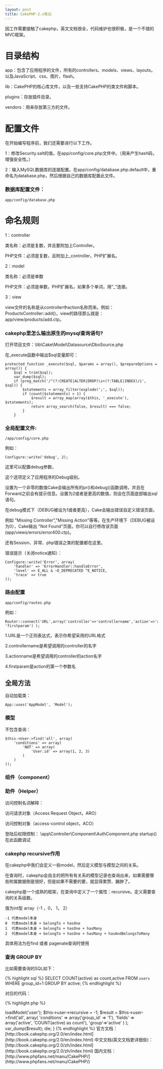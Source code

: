 ```yaml
---
layout: post
title: CakePHP-2.x笔记
---
```


因工作需要接触了cakephp，英文文档很全，代码维护也很积极，是一个不错的MVC框架。

# 目录结构

app：包含了应用程序的文件，所有的controllers、models、views、layouts，以及JavaScript、css、图片、flash。

lib：CakePHP的核心库文件，以及一些支持CakePHP的类文件和脚本。

plugins：存放插件目录。

vendors：用来存放第三方的文件。

# 配置文件

在开始编写程序前，我们还需要进行以下工作。

1：修改Security.salt的值，在app/config/core.php文件中。（用来产生hash码，增强安全性。）

2：输入MySQL数据库的连接配置。在app/config/database.php.default中，重命名为database.php，然后根据自己的数据库配置此文件。

### 数据库配置文件：

	app/config/database.php

# 命名规则

1：controller

类名称：必须是复数，并且要附加上Controller。

PHP文件：必须是复数，且附加上_controller，PHP扩展名。

2：model

类名称：必须是单数

PHP文件：必须是单数，PHP扩展名，如果多个单词，用“_”连接。

3：view

view文件的名称是从controller中action名称而来。例如：ProductsController::add()，view的路径那么就是：app/view/products/add.ctp。

### cakephp里怎么输出原生的mysql查询语句?

打开项目文件：\lib\Cake\Model\Datasource\DboSource.php

在_execute函数中输出$sql变量即可：

	protected function _execute($sql, $params = array(), $prepareOptions = array()) {
		$sql = trim($sql);
		var_dump($sql);
		if (preg_match('/^(?:CREATE|ALTER|DROP)\s+(?:TABLE|INDEX)/i', $sql)) {
			$statements = array_filter(explode(';', $sql));
			if (count($statements) > 1) {
				$result = array_map(array($this, '_execute'), $statements);
				return array_search(false, $result) === false;
			}
		}
	


### 全局配置文件:

	/app/config/core.php

例如：

	Configure::write('debug', 2);

这里可以配置debug参数，

这个选项定义了应用程序的Debug级别。

设置为一个非零的数值Cake会输出所有的pr()和debug()函数调用，并且在Forward之前会有提示信息。设置为2或者是更高的数值，则会在页面底部输出sql语句。 

在debug模式下（DEBUG被设为1或者更高），Cake会输出错误自定义错误页面，

例如 "Missing Controller","Missing Action"等等。在生产环境下（DEBUG被设为0），Cake输出 "Not Found"页面，你可以自行修改该页面(app/views/errors/error400.ctp)。 

还有Session、异常、php错误之类的配置都在这里。



错误提示（关闭notice通知）：

	Configure::write('Error', array(
		'handler' => 'ErrorHandler::handleError',
		'level' => E_ALL & ~E_DEPRECATED ^E_NOTICE,
		'trace' => true
	));


### 路由配置

	app/config/routes.php

例如：

	Router::connect('URL',array('controller'=>'controllername','action'=>'actionname', 'firstparam') );

1.URL是一个正则表达式，表示你希望采用的URL格式 

2.controllername是希望调用的controller的名字  
      
3.actionname是希望调用的controller的action名字  

4.firstparam是action的第一个参数名

## 全局方法

自动加载类：

	App::uses('AppModel', 'Model');

### 模型

不包含查询：

	$this->User->find('all', array(
	    'conditions' => array(
	        'NOT' => array(
	            'User.id' => array(1, 2, 3)
	        )
	    )
	));


### 组件（component）

### 助件（Helper）

访问控制名词解释：

访问请求对象（Access Request Object，ARO）

访问控制对象（access-control object，ACO）

登陆后权限控制：
\app\Controller\Component\AuthComponent.php
startup() 在此函数调试


### cakephp recursive作用

在cakephp中我们会定义一些model，然后定义模型与模型之间的关系。

在查询时，cakephp会自主的把所有有关系的模型记录也查询出来，如果需要哪些附属数据倒是很好，但是如果不需要的要，就显得累赘、臃肿了。

cakephp是一个成熟的框架，在查询中定义了一个属性：recursive。定义需要查询的关系级数。

值为int型  array（-1 ，0， 1， 2）

    -1 代表model本身
    0  代表model本身 + belongTo + hasOne
    1  代表model本身 + belongTo + hasOne + hasMany
    2  代表model本身 + belongTo + hasOne + hasMany + hasAndBelongsToMany

具体用法为在find 或者 pagenate查询时使用

### 查询 GROUP BY

比如需要查询的SQL如下：

{% highlight sql %}
SELECT COUNT(active) as count,active FROM `users` WHERE group_id=1 GROUP BY active;
{% endhighlight %}

对应的代码：

{% highlight php %}
<?php
public function testgroup()
{
    $this->loadModel('user');
    $this->user->recursive = -1;
    $result = $this->user->find('all',
		array(
			'conditions' => array('group_id' => '1'),
			'fields' => array('active', 'COUNT(active) as count'),
			'group'=>'active'
		)
	);
    var_dump($result);
    die;
}
{% endhighlight %}


官方文档：[http://book.cakephp.org/2.0/en/index.html](http://book.cakephp.org/2.0/en/index.html)

中文文档(英文文档更详细些)：[http://book.cakephp.org/2.0/zh/index.html](http://book.cakephp.org/2.0/zh/index.html)

国内文档：[http://www.phpfans.net/manu/CakePHP/](http://www.phpfans.net/manu/CakePHP/)